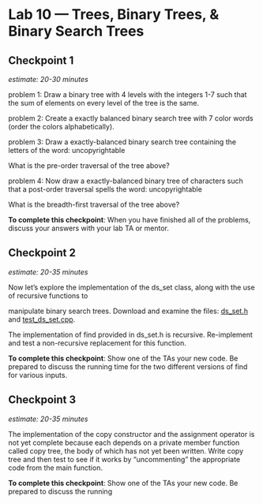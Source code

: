 # Lab 10 — Trees, Binary Trees, & Binary Search Trees

## Checkpoint 1

*estimate: 20-30 minutes*

problem 1: Draw a binary tree with 4 levels with the integers 1-7 such that the sum of elements on every level of the tree is the same.

problem 2: Create a exactly balanced binary search tree with 7 color words (order the colors alphabetically).

problem 3: Draw a exactly-balanced binary search tree containing the letters of the word: uncopyrightable











What is the pre-order traversal of the tree above?

problem 4: Now draw a exactly-balanced binary tree of characters such that a post-order traversal spells the word: uncopyrightable










What is the breadth-first traversal of the tree above?

**To complete this checkpoint**: When you have finished all of the problems, discuss your answers with your lab TA or mentor.

## Checkpoint 2

*estimate: 20-35 minutes*

Now let’s explore the implementation of the ds_set class, along with the use of recursive functions to

manipulate binary search trees. Download and examine the files: [ds_set.h](ds_set.h) and [test_ds_set.cpp](test_ds_set.cpp).

The implementation of find provided in ds_set.h is recursive. Re-implement and test a
non-recursive replacement for this function.

**To complete this checkpoint**: Show one of the TAs your new code. Be prepared to discuss the running
time for the two different versions of find for various inputs.

## Checkpoint 3

*estimate: 20-35 minutes*

The implementation of the copy constructor and the assignment operator is not yet complete
because each depends on a private member function called copy tree, the body of which has not yet been
written. Write copy tree and then test to see if it works by “uncommenting” the appropriate code from the
main function.

**To complete this checkpoint**: Show one of the TAs your new code. Be prepared to discuss the running
